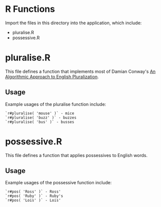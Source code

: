 R Functions
===

Import the files in this directory into the application, which include:

* pluralise.R
* possessive.R

pluralise.R
===

This file defines a function that implements most of Damian Conway's [An Algorithmic Approach to English Pluralization](http://blob.perl.org/tpc/1998/User_Applications/Algorithmic%20Approach%20Plurals/Algorithmic_Plurals.html).

Usage
---
Example usages of the pluralise function include:

    `r#pluralise( 'mouse' )` - mice
    `r#pluralise( 'buzz' )` - buzzes
    `r#pluralise( 'bus' )` - busses

possessive.R
===

This file defines a function that applies possessives to English words.

Usage
---
Example usages of the possessive function include:

    `r#pos( 'Ross' )` - Ross'
    `r#pos( 'Ruby' )` - Ruby's
    `r#pos( 'Lois' )` - Lois'

